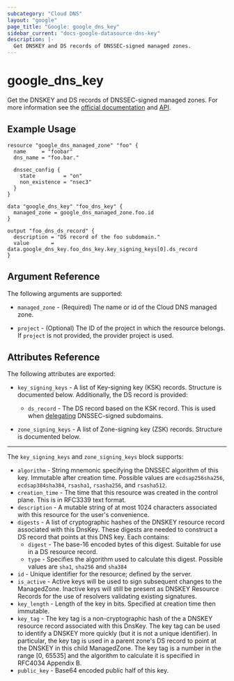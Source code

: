 ```yaml
---
subcategory: "Cloud DNS"
layout: "google"
page_title: "Google: google_dns_key"
sidebar_current: "docs-google-datasource-dns-key"
description: |-
  Get DNSKEY and DS records of DNSSEC-signed managed zones.
---
```


# google\_dns\_key

Get the DNSKEY and DS records of DNSSEC-signed managed zones. For more information see the
[official documentation](https://cloud.google.com/dns/docs/dnskeys/)
and [API](https://cloud.google.com/dns/docs/reference/v1/dnsKeys).


## Example Usage

```hcl
resource "google_dns_managed_zone" "foo" {
  name     = "foobar"
  dns_name = "foo.bar."

  dnssec_config {
    state         = "on"
    non_existence = "nsec3"
  }
}

data "google_dns_key" "foo_dns_key" {
  managed_zone = google_dns_managed_zone.foo.id
}

output "foo_dns_ds_record" {
  description = "DS record of the foo subdomain."
  value       = data.google_dns_key.foo_dns_key.key_signing_keys[0].ds_record
}
```

## Argument Reference

The following arguments are supported:

* `managed_zone` - (Required) The name or id of the Cloud DNS managed zone.

* `project` - (Optional) The ID of the project in which the resource belongs. If `project` is not provided, the provider project is used.

## Attributes Reference

The following attributes are exported:

* `key_signing_keys` - A list of Key-signing key (KSK) records. Structure is documented below. Additionally, the DS record is provided:
  * `ds_record` - The DS record based on the KSK record. This is used when [delegating](https://cloud.google.com/dns/docs/dnssec-advanced#subdelegation) DNSSEC-signed subdomains.

* `zone_signing_keys` - A list of Zone-signing key (ZSK) records. Structure is documented below.

---

The `key_signing_keys` and `zone_signing_keys` block supports:
  * `algorithm` - String mnemonic specifying the DNSSEC algorithm of this key. Immutable after creation time. Possible values are `ecdsap256sha256`, `ecdsap384sha384`, `rsasha1`, `rsasha256`, and `rsasha512`.
  * `creation_time` - The time that this resource was created in the control plane. This is in RFC3339 text format.
  * `description` - A mutable string of at most 1024 characters associated with this resource for the user's convenience.
  * `digests` - A list of cryptographic hashes of the DNSKEY resource record associated with this DnsKey. These digests are needed to construct a DS record that points at this DNS key. Each contains:
    - `digest` - The base-16 encoded bytes of this digest. Suitable for use in a DS resource record.
    - `type` - Specifies the algorithm used to calculate this digest. Possible values are `sha1`, `sha256` and `sha384`
  * `id` - Unique identifier for the resource; defined by the server.
  * `is_active` - Active keys will be used to sign subsequent changes to the ManagedZone. Inactive keys will still be present as DNSKEY Resource Records for the use of resolvers validating existing signatures.
  * `key_length` - Length of the key in bits. Specified at creation time then immutable.
  * `key_tag` - The key tag is a non-cryptographic hash of the a DNSKEY resource record associated with this DnsKey. The key tag can be used to identify a DNSKEY more quickly (but it is not a unique identifier). In particular, the key tag is used in a parent zone's DS record to point at the DNSKEY in this child ManagedZone. The key tag is a number in the range [0, 65535] and the algorithm to calculate it is specified in RFC4034 Appendix B.
  * `public_key` - Base64 encoded public half of this key.
